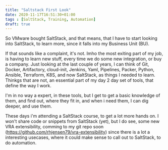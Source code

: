 ```yaml
---
title: "Saltstack First Look"
date: 2020-11-17T16:51:30+01:00
tags : [SaltStack, Training, Automation]
draft: true
---
```

So VMware bought SaltStack, and that means, that I have to start looking into SaltStack, to learn more, since it falls into my Business Unit (BU).

If that sounds like a complaint, it's not. 
Imho the most exiting part of my job, is having to learn new stuff, every time we do some new integration, or buy a company.
Just looking at the last couple of years, I can think of Git, Docker, Artifactory, cloud-init, Jenkins, Yaml, Pipelines, Packer,  Python, Ansible, Terraform, K8S, and now SaltStack, as things I needed to learn. Thinkgs that are not, an essential part of my day 2 day set of tools, that define the way I work.

I'm in no way a expert, in these tools, but I get to get a basic knowledge of them, and find out, where they fit in, and when i need them, I can dig deeper, and use them.

These days i'm attending a SaltStack course, to get a lot more hands on. 
I won't share code or snippets from SaltStack (yet), but I do see, some new VRA extensibility, comming to my git repo soon (https://github.com/rhjensen79/vra-extensibility) since there is a lot a interesting usecases, where it could make sense to call out to SaltStack, to do automation. 


